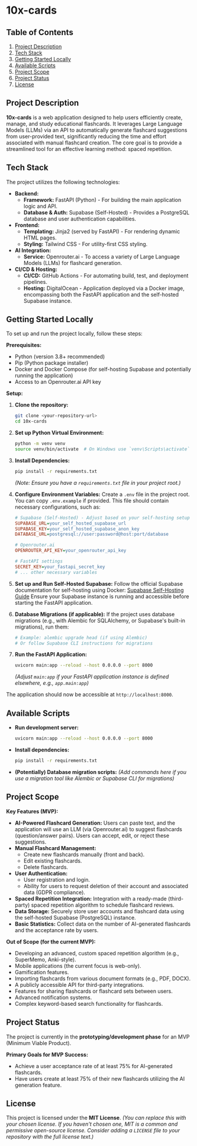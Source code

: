 # 10x-cards

## Table of Contents
1.  [Project Description](#project-description)
2.  [Tech Stack](#tech-stack)
3.  [Getting Started Locally](#getting-started-locally)
4.  [Available Scripts](#available-scripts)
5.  [Project Scope](#project-scope)
6.  [Project Status](#project-status)
7.  [License](#license)

## Project Description
**10x-cards** is a web application designed to help users efficiently create, manage, and study educational flashcards. It leverages Large Language Models (LLMs) via an API to automatically generate flashcard suggestions from user-provided text, significantly reducing the time and effort associated with manual flashcard creation. The core goal is to provide a streamlined tool for an effective learning method: spaced repetition.

## Tech Stack

The project utilizes the following technologies:

*   **Backend:**
    *   **Framework:** FastAPI (Python) - For building the main application logic and API.
    *   **Database & Auth:** Supabase (Self-Hosted) - Provides a PostgreSQL database and user authentication capabilities.
*   **Frontend:**
    *   **Templating:** Jinja2 (served by FastAPI) - For rendering dynamic HTML pages.
    *   **Styling:** Tailwind CSS - For utility-first CSS styling.
*   **AI Integration:**
    *   **Service:** Openrouter.ai - To access a variety of Large Language Models (LLMs) for flashcard generation.
*   **CI/CD & Hosting:**
    *   **CI/CD:** GitHub Actions - For automating build, test, and deployment pipelines.
    *   **Hosting:** DigitalOcean - Application deployed via a Docker image, encompassing both the FastAPI application and the self-hosted Supabase instance.

## Getting Started Locally

To set up and run the project locally, follow these steps:

**Prerequisites:**
*   Python (version 3.8+ recommended)
*   Pip (Python package installer)
*   Docker and Docker Compose (for self-hosting Supabase and potentially running the application)
*   Access to an Openrouter.ai API key

**Setup:**

1.  **Clone the repository:**
    ```bash
    git clone <your-repository-url>
    cd 10x-cards
    ```

2.  **Set up Python Virtual Environment:**
    ```bash
    python -m venv venv
    source venv/bin/activate  # On Windows use `venv\Scripts\activate`
    ```

3.  **Install Dependencies:**
    ```bash
    pip install -r requirements.txt
    ```
    *(Note: Ensure you have a `requirements.txt` file in your project root.)*

4.  **Configure Environment Variables:**
    Create a `.env` file in the project root. You can copy `.env.example` if provided.
    This file should contain necessary configurations, such as:
    ```ini
    # Supabase (Self-Hosted) - Adjust based on your self-hosting setup
    SUPABASE_URL=your_self_hosted_supabase_url
    SUPABASE_KEY=your_self_hosted_supabase_anon_key
    DATABASE_URL=postgresql://user:password@host:port/database

    # Openrouter.ai
    OPENROUTER_API_KEY=your_openrouter_api_key

    # FastAPI settings
    SECRET_KEY=your_fastapi_secret_key
    # ... other necessary variables
    ```

5.  **Set up and Run Self-Hosted Supabase:**
    Follow the official Supabase documentation for self-hosting using Docker:
    [Supabase Self-Hosting Guide](https://supabase.com/docs/guides/hosting/overview)
    Ensure your Supabase instance is running and accessible before starting the FastAPI application.

6.  **Database Migrations (if applicable):**
    If the project uses database migrations (e.g., with Alembic for SQLAlchemy, or Supabase's built-in migrations), run them:
    ```bash
    # Example: alembic upgrade head (if using Alembic)
    # Or follow Supabase CLI instructions for migrations
    ```

7.  **Run the FastAPI Application:**
    ```bash
    uvicorn main:app --reload --host 0.0.0.0 --port 8000
    ```
    *(Adjust `main:app` if your FastAPI application instance is defined elsewhere, e.g., `app.main:app`)*

The application should now be accessible at `http://localhost:8000`.

## Available Scripts

*   **Run development server:**
    ```bash
    uvicorn main:app --reload --host 0.0.0.0 --port 8000
    ```
*   **Install dependencies:**
    ```bash
    pip install -r requirements.txt
    ```
*   **(Potentially) Database migration scripts:**
    *(Add commands here if you use a migration tool like Alembic or Supabase CLI for migrations)*

## Project Scope

**Key Features (MVP):**
*   **AI-Powered Flashcard Generation:** Users can paste text, and the application will use an LLM (via Openrouter.ai) to suggest flashcards (question/answer pairs). Users can accept, edit, or reject these suggestions.
*   **Manual Flashcard Management:**
    *   Create new flashcards manually (front and back).
    *   Edit existing flashcards.
    *   Delete flashcards.
*   **User Authentication:**
    *   User registration and login.
    *   Ability for users to request deletion of their account and associated data (GDPR compliance).
*   **Spaced Repetition Integration:** Integration with a ready-made (third-party) spaced repetition algorithm to schedule flashcard reviews.
*   **Data Storage:** Securely store user accounts and flashcard data using the self-hosted Supabase (PostgreSQL) instance.
*   **Basic Statistics:** Collect data on the number of AI-generated flashcards and the acceptance rate by users.

**Out of Scope (for the current MVP):**
*   Developing an advanced, custom spaced repetition algorithm (e.g., SuperMemo, Anki-style).
*   Mobile applications (the current focus is web-only).
*   Gamification features.
*   Importing flashcards from various document formats (e.g., PDF, DOCX).
*   A publicly accessible API for third-party integrations.
*   Features for sharing flashcards or flashcard sets between users.
*   Advanced notification systems.
*   Complex keyword-based search functionality for flashcards.

## Project Status
The project is currently in the **prototyping/development phase** for an MVP (Minimum Viable Product).

**Primary Goals for MVP Success:**
*   Achieve a user acceptance rate of at least 75% for AI-generated flashcards.
*   Have users create at least 75% of their new flashcards utilizing the AI generation feature.

## License
This project is licensed under the **MIT License**.
*(You can replace this with your chosen license. If you haven't chosen one, MIT is a common and permissive open-source license. Consider adding a `LICENSE` file to your repository with the full license text.)* 